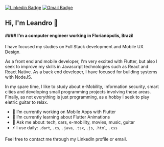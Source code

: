 [![Linkedin Badge](https://img.shields.io/badge/-LinkedIn-blue?style=flat-square&logo=Linkedin&logoColor=white&link=https://www.linkedin.com/in/leandrochavesf/)](https://www.linkedin.com/in/leandrochavesf/)
[![Gmail Badge](https://img.shields.io/badge/-Gmail-c14438?style=flat-square&logo=Gmail&logoColor=white&link=mailto:hey@leandrochaves.me)](mailto:hey@leandrochaves.me)

<!-- [![Twitter Badge](https://img.shields.io/badge/-Twitter-1ca0f1?style=flat-square&labelColor=1ca0f1&logo=twitter&logoColor=white&link=https://twitter.com/_leandrochavesf)](https://twitter.com/_leandrochavesf) -->

## Hi, I'm Leandro 👋

#### #### I'm a computer engineer working in Florianópolis, Brazil

I have focused my studies on Full Stack development and Mobile UX Design.

As a front end and mobile developer, I'm very excited with Flutter, but also I seek to improve my skills in Javascript technologies such as React and React Native. As a back end developer, I have focused for building systems with NodeJS.

In my spare time, I like to study about e-Mobility, information security, smart cities and developing small programming projects involving these areas. Finally, as not everything is just programming, as a hobby I seek to play eletric guitar to relax.

- 🔭 I’m currently working on Mobile Apps with Flutter
- 🌱 I’m currently learning about Flutter Animations
- 💬 Ask me about: tech, cars, e-mobility, movies, music, guitar
- ⚡ I use daily: `.dart`, `.cs`, `.java`, `.tsx`, `.js`, `.html`, `.css`

Feel free to contact me through my LinkedIn profile or email.
